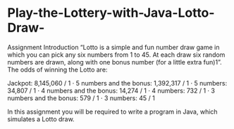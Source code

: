 # Play-the-Lottery-with-Java-Lotto-Draw-
Assignment Introduction
“Lotto is a simple and fun number draw game in which you can pick any six numbers from 1 to 45. At each draw six random numbers are drawn, along with one bonus number (for a little extra fun)1”. The odds of winning the Lotto are:

Jackpot: 8,145,060 / 1
· 5 numbers and the bonus: 1,392,317 / 1
· 5 numbers: 34,807 / 1
· 4 numbers and the bonus: 14,274 / 1
· 4 numbers: 732 / 1
· 3 numbers and the bonus: 579 / 1
· 3 numbers: 45 / 1

In this assignment you will be required to write a program in Java, which simulates a Lotto draw.
